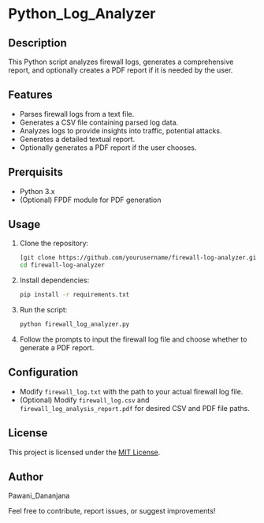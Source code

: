 # Python_Log_Analyzer

## Description
This Python script analyzes firewall logs, generates a comprehensive report, and optionally creates a PDF report if it is needed by the user.

## Features
- Parses firewall logs from a text file.
- Generates a CSV file containing parsed log data.
- Analyzes logs to provide insights into traffic, potential attacks.
- Generates a detailed textual report.
- Optionally generates a PDF report if the user chooses.

## Prerquisits
- Python 3.x
- (Optional) FPDF module for PDF generation

## Usage
1. Clone the repository:
    ```bash
    [git clone https://github.com/yourusername/firewall-log-analyzer.git](https://github.com/Pawani-Dananjana/Python_Log_Analyzer.git)
    cd firewall-log-analyzer
    ```

2. Install dependencies:
    ```bash
    pip install -r requirements.txt
    ```

3. Run the script:
    ```bash
    python firewall_log_analyzer.py
    ```

4. Follow the prompts to input the firewall log file and choose whether to generate a PDF report.

## Configuration
- Modify `firewall_log.txt` with the path to your actual firewall log file.
- (Optional) Modify `firewall_log.csv` and `firewall_log_analysis_report.pdf` for desired CSV and PDF file paths.

## License
This project is licensed under the [MIT License](LICENSE).

## Author
Pawani_Dananjana

Feel free to contribute, report issues, or suggest improvements!

